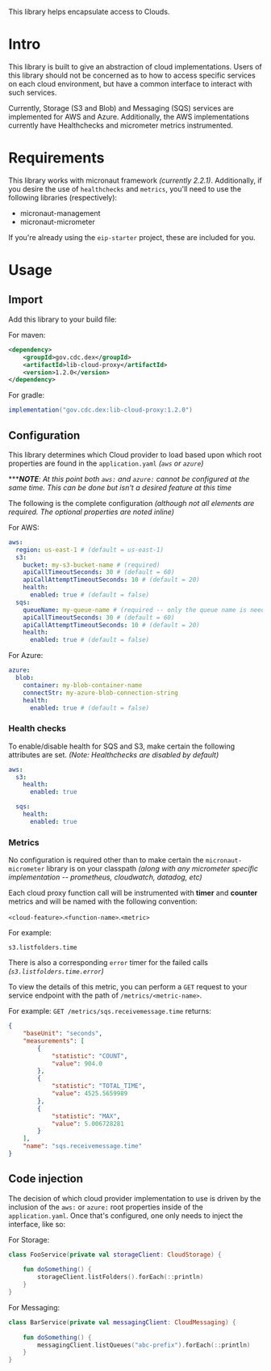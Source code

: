 This library helps encapsulate access to Clouds.

# Intro
This library is built to give an abstraction of cloud implementations.
Users of this library should not be concerned as to how to access specific services
on each cloud environment, but have a common interface to interact with such services.

Currently, Storage (S3 and Blob) and Messaging (SQS) services are implemented for AWS and Azure. Additionally, the AWS implementations currently have Healthchecks and micrometer metrics instrumented.

# Requirements
This library works with micronaut framework *(currently 2.2.1)*. Additionally, if you desire the use of `healthchecks` and `metrics`, you'll need to use the following libraries (respectively):

* micronaut-management
* micronaut-micrometer

If you're already using the `eip-starter` project, these are included for you.

# Usage

## Import
Add this library to your build file:

For maven:
```xml
<dependency>
    <groupId>gov.cdc.dex</groupId>
    <artifactId>lib-cloud-proxy</artifactId>
    <version>1.2.0</version>
</dependency>
```

For gradle:
```groovy
implementation("gov.cdc.dex:lib-cloud-proxy:1.2.0")
```

## Configuration
This library determines which Cloud provider to load based upon which root properties are found in the `application.yaml` *(`aws` or `azure`)* 

******NOTE**: At this point both `aws:` and `azure:` cannot be configured at the same time. This can be done but isn't a desired feature at this time*

The following is the complete configuration *(although not all elements are required. The optional properties are noted inline)*

For AWS:
```yaml
aws:
  region: us-east-1 # (default = us-east-1)
  s3:
    bucket: my-s3-bucket-name # (required)
    apiCallTimeoutSeconds: 30 # (default = 60)
    apiCallAttemptTimeoutSeconds: 10 # (default = 20)
    health:
      enabled: true # (default = false)
  sqs:
    queueName: my-queue-name # (required -- only the queue name is needed, not the url)
    apiCallTimeoutSeconds: 30 # (default = 60)
    apiCallAttemptTimeoutSeconds: 10 # (default = 20)
    health:
      enabled: true # (default = false)
```

For Azure:
```yaml
azure:
  blob:
    container: my-blob-container-name
    connectStr: my-azure-blob-connection-string
    health:
      enabled: true # (default = false)
```

### Health checks

To enable/disable health for SQS and S3, make certain the following attributes are set. *(Note: Healthchecks are disabled by default)*

```yaml
aws:
  s3:
    health:
      enabled: true

  sqs:
    health:
      enabled: true
```

### Metrics

No configuration is required other than to make certain the `micronaut-micrometer` library is on your classpath *(along with any micrometer specific implementation -- prometheus, cloudwatch, datadog, etc)*

Each cloud proxy function call will be instrumented with **timer** and **counter** metrics and will be named with the following convention:

`<cloud-feature>`.`<function-name>`.`<metric>`

For example:

`s3.listfolders.time`

There is also a corresponding `error` timer for the failed calls *(`s3.listfolders.time.error`)*

To view the details of this metric, you can perform a `GET` request to your service endpoint with the path of `/metrics/<metric-name>`. 

For example: `GET /metrics/sqs.receivemessage.time` returns:

```json
{
    "baseUnit": "seconds",
    "measurements": [
        {
            "statistic": "COUNT",
            "value": 904.0
        },
        {
            "statistic": "TOTAL_TIME",
            "value": 4525.5659989
        },
        {
            "statistic": "MAX",
            "value": 5.006728281
        }
    ],
    "name": "sqs.receivemessage.time"
}
```

## Code injection

The decision of which cloud provider implementation to use is driven by the inclusion of the `aws:` or `azure:` root properties inside of the `application.yaml`. Once that's configured, one only needs to inject the interface, like so:

For Storage:
```kotlin
class FooService(private val storageClient: CloudStorage) {
    
    fun doSomething() {
        storageClient.listFolders().forEach(::println)
    }
}
```

For Messaging:
```kotlin
class BarService(private val messagingClient: CloudMessaging) {
    
    fun doSomething() {
        messagingClient.listQueues("abc-prefix").forEach(::println)
    }
}
```




